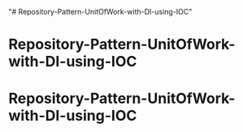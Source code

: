 "# Repository-Pattern-UnitOfWork-with-DI-using-IOC" 
# Repository-Pattern-UnitOfWork-with-DI-using-IOC
# Repository-Pattern-UnitOfWork-with-DI-using-IOC
